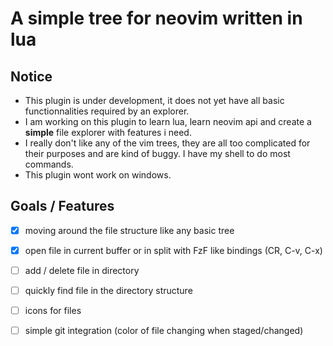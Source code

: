 # A simple tree for neovim written in lua

## Notice

- This plugin is under development, it does not yet have all basic functionnalities required by an explorer.
- I am working on this plugin to learn lua, learn neovim api and create a **simple** file explorer with features i need.
- I really don't like any of the vim trees, they are all too complicated for their purposes and are kind of buggy. I have my shell to do most commands.
- This plugin wont work on windows.

## Goals / Features

- [x] moving around the file structure like any basic tree
- [x] open file in current buffer or in split with FzF like bindings (CR, C-v, C-x)
- [ ] add / delete file in directory
- [ ] quickly find file in the directory structure
- [ ] icons for files
- [ ] simple git integration (color of file changing when staged/changed)

